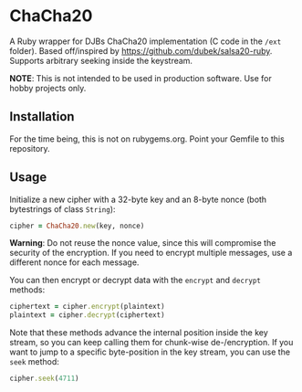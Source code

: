 # ChaCha20

A Ruby wrapper for DJBs ChaCha20 implementation (C code in the `/ext` folder). Based off/inspired by
https://github.com/dubek/salsa20-ruby. Supports arbitrary seeking inside the keystream.

**NOTE**: This is not intended to be used in production software. Use for hobby projects only.

## Installation

For the time being, this is not on rubygems.org. Point your Gemfile to this repository.

## Usage

Initialize a new cipher with a 32-byte key and an 8-byte nonce (both bytestrings of class `String`):

```ruby
cipher = ChaCha20.new(key, nonce)
```

**Warning**: Do not reuse the nonce value, since this will compromise the security of the encryption. If you need to encrypt
multiple messages, use a different nonce for each message.

You can then encrypt or decrypt data with the `encrypt` and `decrypt` methods:

```ruby
ciphertext = cipher.encrypt(plaintext)
plaintext = cipher.decrypt(ciphertext)
```

Note that these methods advance the internal position inside the key stream, so you can keep calling them for chunk-wise
de-/encryption. If you want to jump to a specific byte-position in the key stream, you can use the `seek` method:

```ruby
cipher.seek(4711)
```
